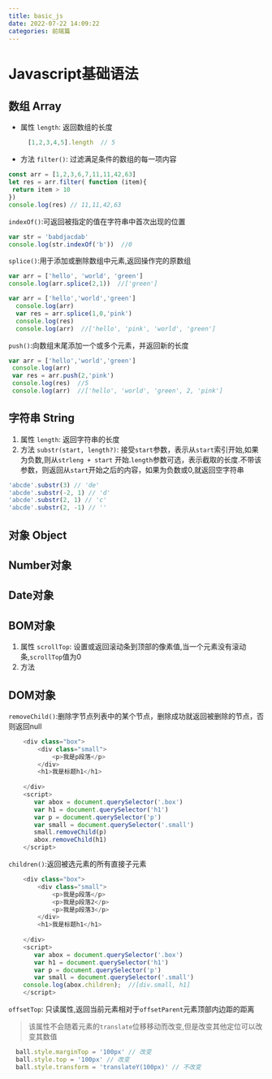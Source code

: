 ```yaml
---
title: basic_js
date: 2022-07-22 14:09:22
categories: 前端篇
---
```

# Javascript基础语法

## 数组 Array

- 属性
`length`: 返回数组的长度

  ```js
    [1,2,3,4,5].length  // 5
  ```

- 方法
 `filter()`: 过滤满足条件的数组的每一项内容

 ```js
const arr = [1,2,3,6,7,11,11,42,63]
let res = arr.filter( function (item){
  return item > 10
})
console.log(res) // 11,11,42,63
 ```

`indexOf()`:可返回被指定的值在字符串中首次出现的位置

```js
var str = 'babdjacdab'
console.log(str.indexOf('b'))  //0
```

`splice()`:用于添加或删除数组中元素,返回操作完的原数组

```js
var arr = ['hello', 'world', 'green']
console.log(arr.splice(2,1))  //['green']

var arr = ['hello','world','green']
  console.log(arr)
  var res = arr.splice(1,0,'pink')
  console.log(res)
  console.log(arr)  //['hello', 'pink', 'world', 'green']

```

 `push()`:向数组末尾添加一个或多个元素，并返回新的长度

 ```js
var arr = ['hello','world','green']
  console.log(arr)
  var res = arr.push(2,'pink')
  console.log(res)  //5
  console.log(arr)  //['hello', 'world', 'green', 2, 'pink']
 ```

## 字符串 String

1. 属性
`length`: 返回字符串的长度
2. 方法
`substr(start, length?)`: 接受`start`参数，表示从`start`索引开始,如果为负数,则从`strleng + start` 开始.`length`参数可选，表示截取的长度.不带该参数，则返回从`start`开始之后的内容，如果为负数或0,就返回空字符串

```js
'abcde'.substr(3) // 'de'
'abcde'.substr(-2, 1) // 'd'
'abcde'.substr(2, 1) // 'c'
'abcde'.substr(2, -1) // ''
```

## 对象 Object

## Number对象

## Date对象

## BOM对象

1. 属性
`scrollTop`: 设置或返回滚动条到顶部的像素值,当一个元素没有滚动条,`scrollTop`值为0
2. 方法

## DOM对象

`removeChild()`:删除字节点列表中的某个节点，删除成功就返回被删除的节点，否则返回null

```js
    <div class="box">
        <div class="small">
            <p>我是p段落</p>
        </div>
        <h1>我是标题h1</h1>
      
    </div>
    <script>
       var abox = document.querySelector('.box')
       var h1 = document.querySelector('h1')
       var p = document.querySelector('p')
       var small = document.querySelector('.small')
       small.removeChild(p)
       abox.removeChild(h1)
    </script>
```

`children()`:返回被选元素的所有直接子元素

```js
    <div class="box">
        <div class="small">
            <p>我是p段落</p>
            <p>我是p段落2</p>
            <p>我是p段落3</p>
        </div>
        <h1>我是标题h1</h1>
           
    </div>
    <script>
       var abox = document.querySelector('.box')
       var h1 = document.querySelector('h1')
       var p = document.querySelector('p')
       var small = document.querySelector('.small')
    console.log(abox.children);  //[div.small, h1]
    </script>
```

`offsetTop`: 只读属性,返回当前元素相对于`offsetParent`元素顶部内边距的距离
> 该属性不会随着元素的`translate`位移移动而改变,但是改变其他定位可以改变其数值

```js
  ball.style.marginTop = '100px' // 改变
  ball.style.top = '100px' // 改变
  ball.style.transform = 'translateY(100px)' // 不改变
```

